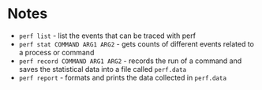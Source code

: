 # Notes

- `perf list` - list the events that can be traced with perf
- `perf stat COMMAND ARG1 ARG2` - gets counts of different events related to a
  process or command
- `perf record COMMAND ARG1 ARG2` - records the run of a command and saves the
  statistical data into a file called `perf.data`
- `perf report` - formats and prints the data collected in `perf.data`
